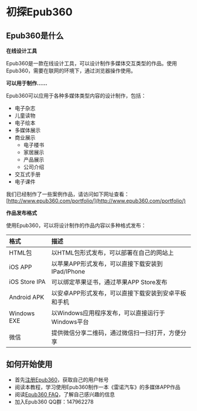 # 初探Epub360

## Epub360是什么

**在线设计工具**

Epub360是一款在线设计工具，可以设计制作多媒体交互类型的作品。使用Epub360，需要在联网的环境下，通过浏览器操作使用。

**可以用于制作......**

Epub360可以应用于各种多媒体类型内容的设计制作，包括：

- 电子杂志
- 儿童读物
- 电子绘本
- 多媒体展示
- 商业展示
  -  电子楼书
  -  家居展示
  -  产品展示
  -  公司介绍
- 交互式手册
- 电子课件

我们已经制作了一些案例作品，请访问如下网址查看：
[http://www.epub360.com/portfolio/](http://www.epub360.com/portfolio/)

**作品发布格式**

使用Epub360，可以将设计制作的作品内容以多种格式发布：

| 格式       | 描述 |  
| :--------  | :--------| 
| HTML包     | 以HTML包形式发布，可以部署在自己的网站上 | 
| iOS APP    | 以苹果APP形式发布，可以直接下载安装到IPad/IPhone | 
| iOS Store IPA    | 可以绑定苹果证书，通过苹果APP Store发布 | 
| Android APK| 以安卓APP形式发布，可以直接下载安装到安卓平板和手机 | 
| Windows EXE| 以Windows应用程序发布，可以直接运行于Windows平台 | 
| 微信       | 提供微信分享二维码，通过微信扫一扫打开，方便分享 | 

## 如何开始使用

- 首先[注册Epub360](http://www.epub360.com/accounts/register/)，获取自己的用户帐号
- 阅读本教程，学习使用Epub360制作一本《雷诺汽车》的多媒体APP作品
- 阅读[Epub360 FAQ](http://www.epub360.com/faq/)，了解自己感兴趣的信息
- 加入Epub360 QQ群：147962278